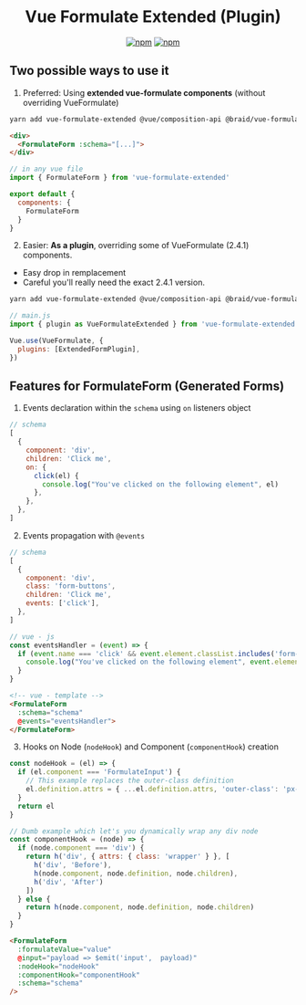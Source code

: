 <h1 align="center">Vue Formulate <b>Extended</b> (Plugin)</h1>

<p align="center">
  <a href="https://www.npmjs.com/package/vue-formulate-extended"><img alt="npm" src="https://img.shields.io/npm/v/vue-formulate-extended"></a>
<a href="https://github.com/gahabeen/vue-formulate-extended"><img alt="npm" src="https://img.shields.io/badge/License-MIT-yellow.svg"></a>
</p>

## Two possible ways to use it

1. Preferred: Using **extended vue-formulate components** (without overriding VueFormulate)
```bash
yarn add vue-formulate-extended @vue/composition-api @braid/vue-formulate
```
```html
<div>
  <FormulateForm :schema="[...]">
</div>
```

```js
// in any vue file
import { FormulateForm } from 'vue-formulate-extended'

export default {
  components: {
    FormulateForm
  }
}
```

2. Easier: **As a plugin**, overriding some of VueFormulate (2.4.1) components. 
- Easy drop in remplacement 
- Careful you'll really need the exact 2.4.1 version.

```bash
yarn add vue-formulate-extended @vue/composition-api @braid/vue-formulate@2.4.1 # this specific version is required
```

```js
// main.js
import { plugin as VueFormulateExtended } from 'vue-formulate-extended'

Vue.use(VueFormulate, {
  plugins: [ExtendedFormPlugin],
})
```

## Features for FormulateForm (Generated Forms)

1. Events declaration within the `schema` using `on` listeners object

```js
// schema
[
  {
    component: 'div',
    children: 'Click me',
    on: {
      click(el) {
        console.log("You've clicked on the following element", el)
      },
    },
  },
]
```

2. Events propagation with `@events`

```js
// schema
[
  {
    component: 'div',
    class: 'form-buttons',
    children: 'Click me',
    events: ['click'],
  },
]
```

```js
// vue - js
const eventsHandler = (event) => {
  if (event.name === 'click' && event.element.classList.includes('form-buttons')) {
    console.log("You've clicked on the following element", event.element)
  }
}
```

```html
<!-- vue - template -->
<FormulateForm 
  :schema="schema" 
  @events="eventsHandler">
</FormulateForm>
```

3. Hooks on Node (`nodeHook`) and Component (`componentHook`) creation

```js
const nodeHook = (el) => {
  if (el.component === 'FormulateInput') {
    // This example replaces the outer-class definition
    el.definition.attrs = { ...el.definition.attrs, 'outer-class': 'px-6 py-3' }
  }
  return el
}
```

```js
// Dumb example which let's you dynamically wrap any div node
const componentHook = (node) => {
  if (node.component === 'div') {
    return h('div', { attrs: { class: 'wrapper' } }, [
      h('div', 'Before'), 
      h(node.component, node.definition, node.children), 
      h('div', 'After')
    ])
  } else {
    return h(node.component, node.definition, node.children)
  }
}
```

```html
<FormulateForm 
  :formulateValue="value" 
  @input="payload => $emit('input',  payload)" 
  :nodeHook="nodeHook" 
  :componentHook="componentHook" 
  :schema="schema" 
/>
```
